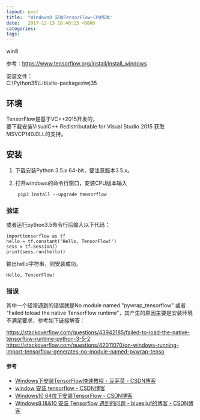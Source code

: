 ```yaml
---
layout: post
title:  "Windows8 安装TensorFlow-CPU版本"
date:   2017-12-13 18:40:13 +0800
categories:  
tags: 
---
```


win8

参考：https://www.tensorflow.org/install/install_windows
 

安装文件：  
C:\Python35\Lib\site-packages\wj35



## 环境 ##
 
TensorFlow是基于VC++2015开发的，  
要下载安装VisualC++ Redistributable for Visual Studio 2015  获取MSVCP140.DLL的支持。 
 
## 安装 ##
  
1. 下载安装Python 3.5.x 64-bit，要注意版本3.5.x。
2. 打开windows的命令行窗口，安装CPU版本输入

		pip3 install --upgrade tensorflow

 
### 验证 ###

或者运行python3.5命令行后输入以下代码：

	importtensorflow as tf
	hello = tf.constant('Hello, TensorFlow!')
	sess = tf.Session()
	print(sess.run(hello))

输出hello字符串，则安装成功。

	Hello, TensorFlow!



 
### 错误 ###

其中一个经常遇到的错误就是No module named "pywrap_tensorflow" 或者 “Failed toload the native TensorFlow runtime”，其产生的原因主要是安装环境不满足要求，参考如下链接解答：  

https://stackoverflow.com/questions/43942185/failed-to-load-the-native-tensorflow-runtime-python-3-5-2
https://stackoverflow.com/questions/42011070/on-windows-running-import-tensorflow-generates-no-module-named-pywrap-tenso

#### 参考 ####


* [Windows下安装TensorFlow快速教程 - 豆芽菜 - CSDN博客](http://blog.csdn.net/dou3516/article/details/77836459)
* [window 安装 tensorflow - CSDN博客](http://blog.csdn.net/hai4321/article/details/78438981)
* [Windows10 64位下安装TensorFlow - CSDN博客](http://blog.csdn.net/zhunianguo/article/details/53536425)
* [Windows8.1&&10 安装 Tensorflow 遇到的问题 - bluesliuf的博客 - CSDN博客](http://blog.csdn.net/bluesliuf/article/details/78004578)